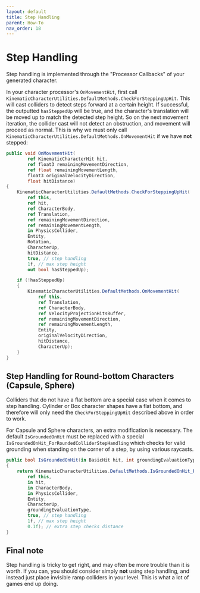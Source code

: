 ```yaml
---
layout: default
title: Step Handling
parent: How-To
nav_order: 18
---
```


# Step Handling

Step handling is implemented through the "Processor Callbacks" of your generated character.

In your character processor's `OnMovementHit`, first call `KinematicCharacterUtilities.DefaultMethods.CheckForSteppingUpHit`. This will cast colliders to detect steps forward at a certain height. If successful, the outputted `hasSteppedUp` will be true, and the character's translation will be moved up to match the detected step height. So on the next movement iteration, the collider cast will not detect an obstruction, and movement will proceed as normal. This is why we must only call `KinematicCharacterUtilities.DefaultMethods.OnMovementHit` if we have **not** stepped:

```cs
public void OnMovementHit(
        ref KinematicCharacterHit hit,
        ref float3 remainingMovementDirection,
        ref float remainingMovementLength,
        float3 originalVelocityDirection,
        float hitDistance)
{
    KinematicCharacterUtilities.DefaultMethods.CheckForSteppingUpHit(
        ref this,
        ref hit,
        ref CharacterBody,
        ref Translation,
        ref remainingMovementDirection,
        ref remainingMovementLength,
        in PhysicsCollider,
        Entity,
        Rotation,
        CharacterUp,
        hitDistance,
        true, // step handling
        1f, // max step height
        out bool hasSteppedUp);

    if (!hasSteppedUp)
    {
        KinematicCharacterUtilities.DefaultMethods.OnMovementHit(
            ref this,
            ref Translation,
            ref CharacterBody,
            ref VelocityProjectionHitsBuffer,
            ref remainingMovementDirection,
            ref remainingMovementLength,
            Entity,
            originalVelocityDirection,
            hitDistance,
            CharacterUp);
    }
}
```

## Step Handling for Round-bottom Characters (Capsule, Sphere)

Colliders that do not have a flat bottom are a special case when it comes to step handling. Cylinder or Box character shapes have a flat bottom, and therefore will only need the `CheckForSteppingUpHit` described above in order to work.

For Capsule and Sphere characters, an extra modification is necessary. The default `IsGroundedOnHit` must be replaced with a special `IsGroundedOnHit_ForRoundedColliderStepHandling` which checks for valid grounding when standing on the corner of a step, by using various raycasts.

```cs
public bool IsGroundedOnHit(in BasicHit hit, int groundingEvaluationType)
{
    return KinematicCharacterUtilities.DefaultMethods.IsGroundedOnHit_ForRoundedColliderStepHandling(
        ref this,
        in hit,
        in CharacterBody,
        in PhysicsCollider,
        Entity,
        CharacterUp,
        groundingEvaluationType,
        true, // step handling
        1f, // max step height
        0.1f); // extra step checks distance
}
```

## Final note

Step handling is tricky to get right, and may often be more trouble than it is worth. If you can, you should consider simply **not** using step handling, and instead just place invisible ramp colliders in your level. This is what a lot of games end up doing.